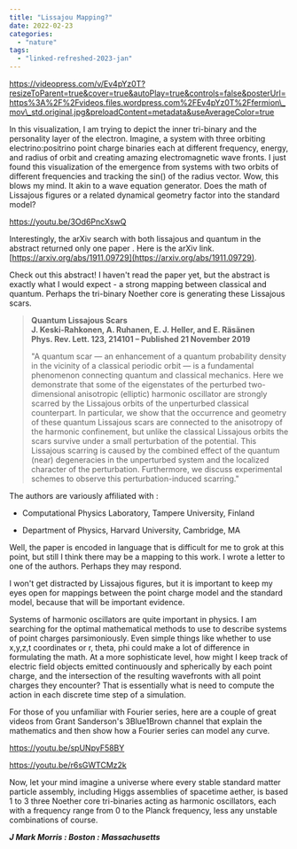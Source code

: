 ```yaml
---
title: "Lissajou Mapping?"
date: 2022-02-23
categories: 
  - "nature"
tags: 
  - "linked-refreshed-2023-jan"
---
```


https://videopress.com/v/Ev4pYz0T?resizeToParent=true&cover=true&autoPlay=true&controls=false&posterUrl=https%3A%2F%2Fvideos.files.wordpress.com%2FEv4pYz0T%2Ffermion\_mov\_std.original.jpg&preloadContent=metadata&useAverageColor=true

In this visualization, I am trying to depict the inner tri-binary and the personality layer of the electron. Imagine, a system with three orbiting electrino:positrino point charge binaries each at different frequency, energy, and radius of orbit and creating amazing electromagnetic wave fronts. I just found this visualization of the emergence from systems with two orbits of different frequencies and tracking the sin() of the radius vector. Wow, this blows my mind. It akin to a wave equation generator. Does the math of Lissajous figures or a related dynamical geometry factor into the standard model?

https://youtu.be/3Od6PncXswQ

Interestingly, the arXiv search with both lissajous and quantum in the abstract returned only one paper . Here is the arXiv link. [https://arxiv.org/abs/1911.09729](https://arxiv.org/abs/1911.09729).

Check out this abstract! I haven't read the paper yet, but the abstract is exactly what I would expect - a strong mapping between classical and quantum. Perhaps the tri-binary Noether core is generating these Lissajous scars.

> **Quantum Lissajous Scars**  
> **J. Keski-Rahkonen, A. Ruhanen, E. J. Heller, and E. Räsänen**  
> **Phys. Rev. Lett. 123, 214101 – Published 21 November 2019**
> 
> "A quantum scar — an enhancement of a quantum probability density in the vicinity of a classical periodic orbit — is a fundamental phenomenon connecting quantum and classical mechanics. Here we demonstrate that some of the eigenstates of the perturbed two-dimensional anisotropic (elliptic) harmonic oscillator are strongly scarred by the Lissajous orbits of the unperturbed classical counterpart. In particular, we show that the occurrence and geometry of these quantum Lissajous scars are connected to the anisotropy of the harmonic confinement, but unlike the classical Lissajous orbits the scars survive under a small perturbation of the potential. This Lissajous scarring is caused by the combined effect of the quantum (near) degeneracies in the unperturbed system and the localized character of the perturbation. Furthermore, we discuss experimental schemes to observe this perturbation-induced scarring."

The authors are variously affiliated with :

- Computational Physics Laboratory, Tampere University, Finland

- Department of Physics, Harvard University, Cambridge, MA

Well, the paper is encoded in language that is difficult for me to grok at this point, but still I think there may be a mapping to this work. I wrote a letter to one of the authors. Perhaps they may respond.

I won't get distracted by Lissajous figures, but it is important to keep my eyes open for mappings between the point charge model and the standard model, because that will be important evidence.

Systems of harmonic oscillators are quite important in physics. I am searching for the optimal mathematical methods to use to describe systems of point charges parsimoniously. Even simple things like whether to use x,y,z,t coordinates or r, theta, phi could make a lot of difference in formulating the math. At a more sophisticate level, how might I keep track of electric field objects emitted continuously and spherically by each point charge, and the intersection of the resulting wavefronts with all point charges they encounter? That is essentially what is need to compute the action in each discrete time step of a simulation.

For those of you unfamiliar with Fourier series, here are a couple of great videos from Grant Sanderson's 3Blue1Brown channel that explain the mathematics and then show how a Fourier series can model any curve.

https://youtu.be/spUNpyF58BY

https://youtu.be/r6sGWTCMz2k

Now, let your mind imagine a universe where every stable standard matter particle assembly, including Higgs assemblies of spacetime aether, is based 1 to 3 three Noether core tri-binaries acting as harmonic oscillators, each with a frequency range from 0 to the Planck frequency, less any unstable combinations of course.

**_J Mark Morris : Boston : Massachusetts_**
